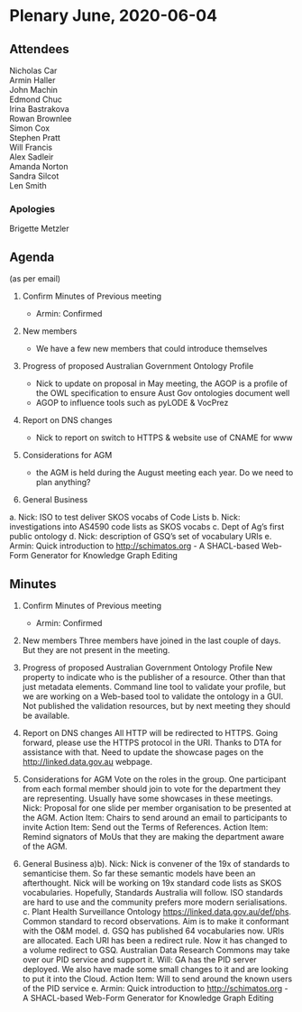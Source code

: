 # Plenary June, 2020-06-04

## Attendees
Nicholas Car  
Armin Haller  
John Machin  
Edmond Chuc  
Irina Bastrakova  
Rowan Brownlee  
Simon Cox  
Stephen Pratt  
Will Francis  
Alex Sadleir  
Amanda Norton  
Sandra Silcot  
Len Smith  


### Apologies
Brigette Metzler


## Agenda
(as per email)

1. Confirm Minutes of Previous meeting
    - Armin: Confirmed

2. New members
   - We have a few new members that could introduce themselves

3. Progress of proposed Australian Government Ontology Profile
   - Nick to update on proposal in May meeting, the AGOP is a profile of the OWL specification to ensure Aust Gov ontologies document well
   - AGOP to influence tools such as pyLODE & VocPrez

4. Report on DNS changes
   - Nick to report on switch to HTTPS & website use of CNAME for www

5. Considerations for AGM
   - the AGM is held during the August meeting each year. Do we need to plan anything?

6. General Business  

  a. Nick: ISO to test deliver SKOS vocabs of Code Lists
  b. Nick: investigations into AS4590 code lists as SKOS vocabs
  c. Dept of Ag’s first public ontology
  d. Nick: description of GSQ’s set of vocabulary URIs
  e. Armin: Quick introduction to http://schimatos.org - A SHACL-based Web-Form Generator for Knowledge Graph Editing


## Minutes

1. Confirm Minutes of Previous meeting
    - Armin: Confirmed

2. New members
   Three members have joined in the last couple of days. But they are not present in the meeting.

3. Progress of proposed Australian Government Ontology Profile
   New property to indicate who is the publisher of a resource. Other than that just metadata elements.
   Command line tool to validate your profile, but we are working on a Web-based tool to validate the ontology in a GUI.
   Not published the validation resources, but by next meeting they should be available.

4. Report on DNS changes
   All HTTP will be redirected to HTTPS. Going forward, please use the HTTPS protocol in the URI.
   Thanks to DTA for assistance with that.
   Need to update the showcase pages on the http://linked.data.gov.au webpage.

5. Considerations for AGM
   Vote on the roles in the group.
   One participant from each formal member should join to vote for the department they are representing.
   Usually have some showcases in these meetings. 
   Nick: Proposal for one slide per member organisation to be presented at the AGM.
   Action Item: Chairs to send around an email to participants to invite
   Action Item: Send out the Terms of References.
   Action Item: Remind signators of MoUs that they are making the department aware of the AGM.

6. General Business
  a)b). Nick: Nick is convener of the 19x of standards to semanticise them.
     So far these semantic models have been an afterthought. Nick will be working on 19x standard code lists as SKOS vocabularies.
     Hopefully, Standards Australia will follow.
     ISO standards are hard to use and the community prefers more modern serialisations.
  c. Plant Health Surveillance Ontology https://linked.data.gov.au/def/phs.
     Common standard to record observations.
     Aim is to make it conformant with the O&M model.
  d. GSQ has published 64 vocabularies now.
     URIs are allocated.
     Each URI has been a redirect rule.
     Now it has changed to a volume redirect to GSQ.
     Australian Data Research Commons may take over our PID service and support it.
     Will: GA has the PID server deployed. We also have made some small changes to it and are looking to put it into the Cloud.
     Action Item: Will to send around the known users of the PID service
  e. Armin: Quick introduction to http://schimatos.org - A SHACL-based Web-Form Generator for Knowledge Graph Editing

